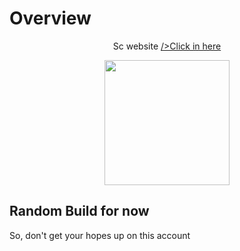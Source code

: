 # Overview

<p align="center">
Sc website  <a href="https:\\fianbro.github.io">/>Click in here</a>

</p>


<p align="center">
<img src="https://telegra.ph/file/543eaac8c8082f38eeb21.jpg" width="200" height="200">
</p>

## Random Build for now
<p>
So, don't get your hopes up on this account
</p>




<!-- 
# Credits

Created by = @fian014 -->
